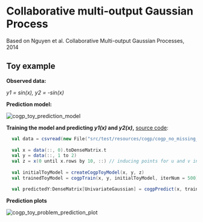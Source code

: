 # Collaborative multi-output Gaussian Process

Based on Nguyen et al. Collaborative Multi-output Gaussian Processes, 2014

## Toy example

**Observed data:**

*y1 = sin(x), y2 = -sin(x)*

**Prediction model:**

![cogp_toy_prediction_model](https://raw.github.com/danielkorzekwa/bayes-scala-gp/master/doc/cogp/cogp_toy_prediction_model.png)

**Training the model and predicting *y1(x)* and *y2(x)*,**
[source code](https://github.com/danielkorzekwa/bayes-scala-gp/blob/master/src/test/scala/dk/gp/cogp/cogpPredictToyProblemDemo.scala):

```scala
  val data = csvread(new File("src/test/resources/cogp/cogp_no_missing_points.csv"))
  
  val x = data(::, 0).toDenseMatrix.t
  val y = data(::, 1 to 2)
  val z = x(0 until x.rows by 10, ::) // inducing points for u and v inducing variables
  
  val initialToyModel = createCogpToyModel(x, y, z)
  val trainedToyModel = cogpTrain(x, y, initialToyModel, iterNum = 500)

  val predictedY:DenseMatrix[UnivariateGaussian] = cogpPredict(x, trainedToyModel)
```

**Prediction plots**

![cogp_toy_problem_prediction_plot](https://raw.github.com/danielkorzekwa/bayes-scala-gp/master/doc/cogp/cogp_toy_problem_prediction_plot.png)
